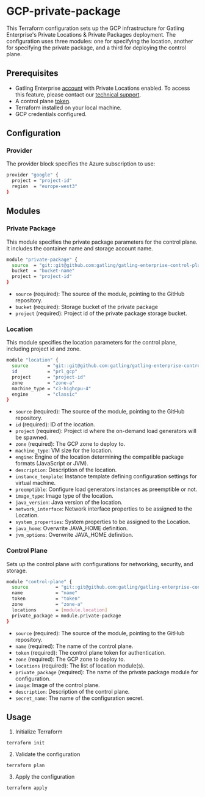 # GCP-private-package

This Terraform configuration sets up the GCP infrastructure for Gatling Enterprise's Private Locations & Private Packages deployment. The configuration uses three modules: one for specifying the location, another for specifying the private package, and a third for deploying the control plane.

## Prerequisites

- Gatling Enterprise [account](https://auth.gatling.io/auth/realms/gatling/protocol/openid-connect/auth?client_id=gatling-enterprise-cloud-public&response_type=code&scope=openid&redirect_uri=https%3A%2F%2Fcloud.gatling.io%2Fr%2Fgatling) with Private Locations enabled. To access this feature, please contact our [technical support](https://gatlingcorp.atlassian.net/servicedesk/customer/portal/8/group/12/create/59?summary=Private+Locations&description=Contact%20email%3A%20%3Cemail%3E%0A%0AHello%2C%20we%20would%20like%20to%20enable%20the%20private%20locations%20feature%20on%20our%20organization.).
- A control plane [token](https://docs.gatling.io/reference/install/cloud/private-locations/introduction/#token).
- Terraform installed on your local machine.
- GCP credentials configured.

## Configuration

### Provider

The provider block specifies the Azure subscription to use:

```sh
provider "google" {
  project = "project-id"
  region  = "europe-west3"
}
```

## Modules

### Private Package

This module specifies the private package parameters for the control plane. It includes the container name and storage account name.

```sh
module "private-package" {
  source  = "git::git@github.com:gatling/gatling-enterprise-control-plane-deployment//terraform/gcp/private-package"
  bucket  = "bucket-name"
  project = "project-id"
}
```

- `source` (required): The source of the module, pointing to the GitHub repository.
- `bucket` (required): Storage bucket of the private package
- `project` (required): Project id of the private package storage bucket.

### Location

This module specifies the location parameters for the control plane, including project id and zone.

```sh
module "location" {
  source       = "git::git@github.com:gatling/gatling-enterprise-control-plane-deployment//terraform/gcp/location"
  id           = "prl_gcp"
  project      = "project-id"
  zone         = "zone-a"
  machine_type = "c3-highcpu-4"
  engine       = "classic"
}
```

- `source` (required): The source of the module, pointing to the GitHub repository.
- `id` (required): ID of the location.
- `project` (required): Project id where the on-demand load generators will be spawned.
- `zone` (required): The GCP zone to deploy to.
- `machine_type`: VM size for the location.
- `engine`: Engine of the location determining the compatible package formats (JavaScript or JVM).
- `description`: Description of the location.
- `instance_template`: Instance template defining configuration settings for virtual machine.
- `preemptible`: Configure load generators instances as preemptible or not.
- `image_type`: Image type of the location.
- `java_version`: Java version of the location.
- `network_interface`: Network interface properties to be assigned to the Location.
- `system_properties`: System properties to be assigned to the Location.
- `java_home`: Overwrite JAVA_HOME definition.
- `jvm_options`: Overwrite JAVA_HOME definition.

### Control Plane

Sets up the control plane with configurations for networking, security, and storage.

```sh
module "control-plane" {
  source          = "git::git@github.com:gatling/gatling-enterprise-control-plane-deployment//terraform/gcp/control-plane"
  name            = "name"
  token           = "token"
  zone            = "zone-a"
  locations       = [module.location]
  private_package = module.private-package
}
```

- `source` (required): The source of the module, pointing to the GitHub repository.
- `name` (required): The name of the control plane.
- `token` (required): The control plane token for authentication.
- `zone` (required): The GCP zone to deploy to.
- `locations` (required): The list of location module(s).
- `private_package` (required): The name of the private package module for configuration.
- `image`: Image of the control plane.
- `description`: Description of the control plane.
- `secret_name`: The name of the configuration secret.

## Usage

1. Initialize Terraform

```console
terraform init
```

2. Validate the configuration

```console
terraform plan
```

3. Apply the configuration

```console
terraform apply
```
